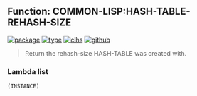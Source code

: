 ## Function: COMMON-LISP:HASH-TABLE-REHASH-SIZE
[![package](https://img.shields.io/badge/Package-COMMON--LISP-5f9ea0.svg?style=social&colorA=999999)](../) [![type](https://img.shields.io/badge/Type-Function-5f9ea0.svg?style=social&colorA=999999)](../#function) [![clhs](https://img.shields.io/badge/CLHS-HASH--TABLE--REHASH--SIZE-5f9ea0.svg?style=social&colorA=999999)](http://www.lispworks.com/documentation/HyperSpec/Body/f_hash_2.htm) [![github](https://img.shields.io/badge/GitHub-View_the_source-5f9ea0.svg?style=social&colorA=999999&logo=github)](https://github.com/sbcl/sbcl/blob/master/src/code/hash-table.lisp/) 

> Return the rehash-size HASH-TABLE was created with.

### Lambda list
```
(INSTANCE)
```
